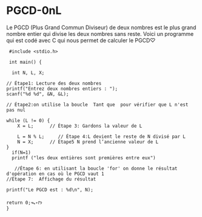 # PGCD-0nL
Le PGCD (Plus Grand Commun Diviseur) de deux nombres est le plus grand nombre entier qui divise les deux nombres sans reste. Voici un programme qui est codé avec C qui nous permet de calculer le PGCD♡
            
     #include <stdio.h>
            
     int main() {

      int N, L, X;

    // Étape1: Lecture des deux nombres
    printf("Entrez deux nombres entiers : ");
    scanf("%d %d", &N, &L);

    // Étape2:on utilise la boucle  Tant que  pour vérifier que L n'est pas nul

    while (L != 0) {
        X = L;      // Étape 3: Gardons la valeur de L

        L = N % L;     // Étape 4:L devient le reste de N divisé par L
        N = X;      // Étape5 N prend l’ancienne valeur de L
    }
      if(N=1)
      printf ("les deux entières sont premières entre eux")

       //Étape 6: en utilisant la boucle 'for' on donne le résultat d'opération en cas où le PGCD vaut 1
    //Étape 7:  Affichage du résultat

    printf("Le PGCD est : %d\n", N);

    return 0;ᯓ˖ᡣ𐭩
    }
